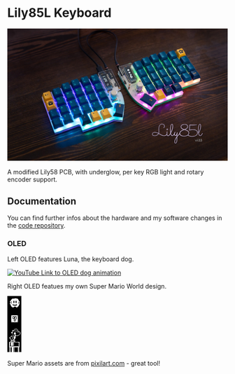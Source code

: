 # Lily85L Keyboard

![Header image of Lily58L Keyboard](docs/Lily58-header.jpg)

A modified Lily58 PCB, with underglow, per key RGB light and rotary encoder support.

## Documentation

You can find further infos about the hardware and my software changes in the [code repository](https://github.com/vii33/lily58l_qmk_firmware/blob/master/keyboards/lily58/keymaps/lily58l_vii33/readme.md).

### OLED

Left OLED features Luna, the keyboard dog.

[![YouTube Link to OLED dog animation](https://img.youtube.com/vi/OWDl9g9Fai0/0.jpg)](https://www.youtube.com/watch?v=OWDl9g9Fai0 "Everything Is AWESOME")

Right OLED featues my own Super Mario World design. 

![Header image of Lily58L Keyboard](docs/oled-right.gif)

Super Mario assets are from [pixilart.com](https://www.pixilart.com) - great tool!
